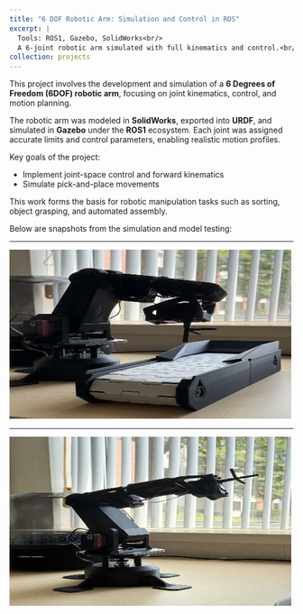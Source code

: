 ```yaml
---
title: "6 DOF Robotic Arm: Simulation and Control in ROS"
excerpt: |
  Tools: ROS1, Gazebo, SolidWorks<br/>
  A 6-joint robotic arm simulated with full kinematics and control.<br/><img src='/images/6 dof 1.png' alt='Robotic Arm' width='500' height='300'/>
collection: projects
---
```


This project involves the development and simulation of a **6 Degrees of Freedom (6DOF) robotic arm**, focusing on joint kinematics, control, and motion planning.

The robotic arm was modeled in **SolidWorks**, exported into **URDF**, and simulated in **Gazebo** under the **ROS1** ecosystem. Each joint was assigned accurate limits and control parameters, enabling realistic motion profiles.

Key goals of the project:
- Implement joint-space control and forward kinematics
- Simulate pick-and-place movements

This work forms the basis for robotic manipulation tasks such as sorting, object grasping, and automated assembly.

Below are snapshots from the simulation and model testing:

---

<img src="/images/Arm.jpg" alt="Robotic Arm 1" width="500" height="300">

---

<img src="/images/arm1.jpg" alt="Robotic Arm 2" width="500" height="300">
